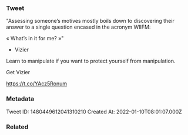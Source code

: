 ### Tweet
"Assessing someone’s motives mostly boils down to discovering their answer to a single question encased in the acronym WIIFM:

« What’s in it for me? »"

- Vizier

Learn to manipulate if you want to protect yourself from manipulation.

Get Vizier

https://t.co/YAcz5Ronum

### Metadata
Tweet ID: 1480449612041310210
Created At: 2022-01-10T08:01:07.000Z

### Related

